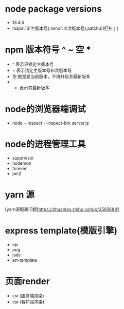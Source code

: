 # node package versions

- 13.4.6
- major:13(主版本号),minor:4(次版本号),patch:6(打补丁)

# npm 版本符号 ^ ~ 空 *

- ^ 表示只锁定主版本号
- ~ 表示锁定主版本号和次版本号
- 空:就是要当前版本，不用升级至最新版本
- * 表示其最新版本

# node的浏览器端调试

- node --inspect --inspect-brk server.js

# node的进程管理工具

- supervisor
- nodemon
- forever
- pm2

# yarn 源

[yarn源配置问题]https://zhuanlan.zhihu.com/p/35856841

# express template(模版引擎)

- ejs
- pug
- jade
- art-template

# 页面render

- ssr (服务端渲染)
- csr (客户端渲染)